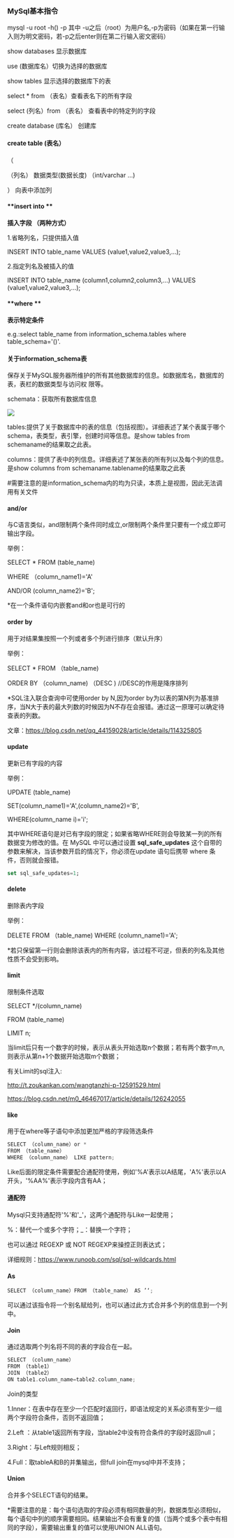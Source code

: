

### MySql基本指令

mysql -u root -h() -p 其中 -u之后（root）为用户名,-p为密码（如果在第一行输入则为明文密码，若-p之后enter则在第二行输入密文密码）

show databases 显示数据库

use (数据库名）切换为选择的数据库

show tables 显示选择的数据库下的表

select * from （表名）查看表名下的所有字段

select (列名）from （表名） 查看表中的特定列的字段

create database (库名） 创建库

#### **create table (表名）**

（

（列名） 数据类型(数据长度) （int/varchar ...)

）                                向表中添加列

#### **insert into **

**插入字段 （两种方式）**

1.省略列名，只提供插入值

INSERT INTO table_name
VALUES (value1,value2,value3,...);

2.指定列名及被插入的值

INSERT INTO table_name (column1,column2,column3,...)
VALUES (value1,value2,value3,...);

#### **where       **

**表示特定条件**

e.g.:select table_name from information_schema.tables where table_schema='()'.

#### **关于information_schema表**

保存关于MySQL服务器所维护的所有其他数据库的信息。如数据库名，数据库的表，表栏的数据类型与访问权 限等。

schemata：获取所有数据库信息

![](https://cdn.jsdelivr.net/gh/IssacL04/IHS@img/img/202404091558142.png)

tables:提供了关于数据库中的表的信息（包括视图）。详细表述了某个表属于哪个schema，表类型，表引擎，创建时间等信息。是show tables from schemaname的结果取之此表。

columns：提供了表中的列信息。详细表述了某张表的所有列以及每个列的信息。是show columns from schemaname.tablename的结果取之此表



#需要注意的是information_schema内的均为只读，本质上是视图，因此无法调用有关文件



#### and/or  

与C语言类似，and限制两个条件同时成立,or限制两个条件里只要有一个成立即可输出字段。

举例：

SELECT * FROM (table_name)

WHERE （column_name1)='A'

AND/OR   (column_name2)='B';

*在一个条件语句内嵌套and和or也是可行的

#### order by 

用于对结果集按照一个列或者多个列进行排序（默认升序）

举例：

SELECT * FROM （table_name)

ORDER BY （column_name)   （DESC )     //DESC的作用是降序排列

*SQL注入联合查询中可使用order by N,因为order by为以表的第N列为基准排序，当N大于表的最大列数的时候因为N不存在会报错。通过这一原理可以确定待查表的列数。

文章：https://blog.csdn.net/qq_44159028/article/details/114325805

#### update 

更新已有字段的内容

举例：

UPDATE (table_name)

SET(column_name1)='A',(column_name2)='B',

WHERE(column_name i)='i';

其中WHERE语句是对已有字段的限定；如果省略WHERE则会导致某一列的所有数据变为修改的值。在 MySQL 中可以通过设置 **sql_safe_updates** 这个自带的参数来解决，当该参数开启的情况下，你必须在update 语句后携带 where 条件，否则就会报错。

```sql
set sql_safe_updates=1;
```

#### delete 

删除表内字段

举例：

DELETE FROM （table_name)
WHERE (column_name1)='A';

*若只保留第一行则会删除该表内的所有内容，该过程不可逆，但表的列名及其他性质不会受到影响。

#### limit 

限制条件选取

SELECT */(column_name)

FROM (table_name)

LIMIT   n;

当limit后只有一个数字的时候，表示从表头开始选取n个数据；若有两个数字m,n,则表示从第n+1个数据开始选取m个数据；

有关Limit的sql注入:

http://t.zoukankan.com/wangtanzhi-p-12591529.html

https://blog.csdn.net/m0_46467017/article/details/126242055

#### like

用于在where等子语句中添加更加严格的字段筛选条件

```c
SELECT （column_name）or *
FROM （table_name）
WHERE （column_name） LIKE pattern;
```

Like后面的限定条件需要配合通配符使用，例如'%A'表示以A结尾，'A%'表示以A开头，'%AA%'表示字段内含有AA；

#### 通配符

Mysql只支持通配符'%'和'_'，这两个通配符与Like一起使用；

%：替代一个或多个字符；_：替换一个字符；

也可以通过 REGEXP 或 NOT REGEXP来操控正则表达式；

详细规则：https://www.runoob.com/sql/sql-wildcards.html

#### As

```c
SELECT （column_name）FROM （table_name） AS ’‘;
```

可以通过该指令将一个别名赋给列，也可以通过此方式合并多个列的信息到一个列中。

#### Join

通过选取两个列名将不同的表的字段合在一起。

```c
SELECT （column_name）
FROM （table1）
JOIN （table2）
ON table1.column_name=table2.column_name;
```

Join的类型

1.Inner：在表中存在至少一个匹配时返回行，即语法规定的关系必须有至少一组两个字段符合条件，否则不返回值；

2.Left ：从table1返回所有字段，当table2中没有符合条件的字段时返回null；

3.Right：与Left规则相反；

4.Full：取tableA和B的并集输出，但full join在mysql中并不支持；

#### Union

合并多个SELECT语句的结果。

*需要注意的是：每个语句选取的字段必须有相同数量的列，数据类型必须相似，每个语句中列的顺序需要相同。结果输出不会有重复的值（当两个或多个表中有相同的字段），需要输出重复的值可以使用UNION ALL语句。







